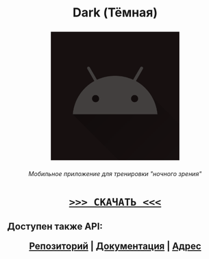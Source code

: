 # <p align="center"> Dark (Тёмная)

<p align="center"><img width="300" src="app/src/main/ic_launcher-playstore.png"></p>

###### <p align="center"> Мобильное приложение для тренировки "ночного зрения"

# <p align="center"> [**`>>> СКАЧАТЬ <<<`**](https://github.com/TheDarkApp/Dark.Client/releases/latest/download/DarkApp.apk)

## Доступен также API: <p align="center">  [Репозиторий](https://github.com/TheDarkApp/Dark.API)  |  [Документация](https://the-dark-app.herokuapp.com/docs/swagger-ui/index.html)  |  [Адрес](https://the-dark-app.herokuapp.com/)
